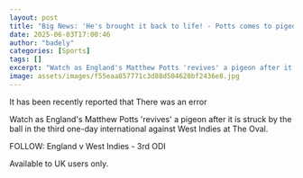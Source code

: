 ```yaml
---
layout: post
title: "Big News: 'He's brought it back to life! - Potts comes to pigeon's aid"
date: 2025-06-03T17:00:46
author: "badely"
categories: [Sports]
tags: []
excerpt: "Watch as England's Matthew Potts 'revives' a pigeon after it is struck by the ball in the third one-day international against West Indies at The Oval."
image: assets/images/f55eaa857771c3d88d504620bf2436e8.jpg
---
```


It has been recently reported that There was an error

Watch as England's Matthew Potts 'revives' a pigeon after it is struck by the ball in the third one-day international against West Indies at The Oval. 

FOLLOW: England v West Indies - 3rd ODI

Available to UK users only.

